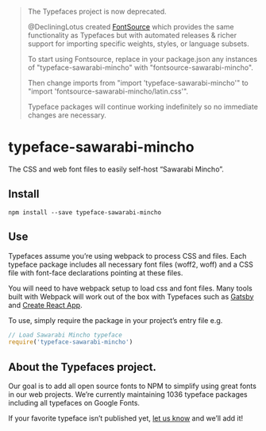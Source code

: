 >The Typefaces project is now deprecated.
>
>@DecliningLotus created
[FontSource](https://github.com/fontsource/fontsource) which provides the
same functionality as Typefaces but with automated releases & richer
support for importing specific weights, styles, or language subsets.
>
>To start using Fontsource, replace in your package.json any instances of
"typeface-sawarabi-mincho" with "fontsource-sawarabi-mincho".
>
> Then change imports from "import 'typeface-sawarabi-mincho'" to "import 'fontsource-sawarabi-mincho/latin.css'".
>
>Typeface packages will continue working indefinitely so no immediate
>changes are necessary.

# typeface-sawarabi-mincho

The CSS and web font files to easily self-host “Sawarabi Mincho”.

## Install

`npm install --save typeface-sawarabi-mincho`

## Use

Typefaces assume you’re using webpack to process CSS and files. Each typeface
package includes all necessary font files (woff2, woff) and a CSS file with
font-face declarations pointing at these files.

You will need to have webpack setup to load css and font files. Many tools built
with Webpack will work out of the box with Typefaces such as [Gatsby](https://github.com/gatsbyjs/gatsby)
and [Create React App](https://github.com/facebookincubator/create-react-app).

To use, simply require the package in your project’s entry file e.g.

```javascript
// Load Sawarabi Mincho typeface
require('typeface-sawarabi-mincho')
```

## About the Typefaces project.

Our goal is to add all open source fonts to NPM to simplify using great fonts in
our web projects. We’re currently maintaining 1036 typeface packages
including all typefaces on Google Fonts.

If your favorite typeface isn’t published yet, [let us know](https://github.com/KyleAMathews/typefaces)
and we’ll add it!
